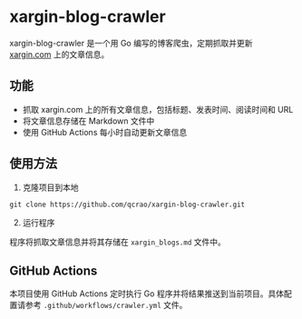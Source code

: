 # xargin-blog-crawler

xargin-blog-crawler 是一个用 Go 编写的博客爬虫，定期抓取并更新 [xargin.com](https://xargin.com) 上的文章信息。

## 功能

- 抓取 xargin.com 上的所有文章信息，包括标题、发表时间、阅读时间和 URL
- 将文章信息存储在 Markdown 文件中
- 使用 GitHub Actions 每小时自动更新文章信息

## 使用方法

1. 克隆项目到本地

```shell
git clone https://github.com/qcrao/xargin-blog-crawler.git
```

2. 运行程序

程序将抓取文章信息并将其存储在 `xargin_blogs.md` 文件中。

## GitHub Actions

本项目使用 GitHub Actions 定时执行 Go 程序并将结果推送到当前项目。具体配置请参考 `.github/workflows/crawler.yml` 文件。
